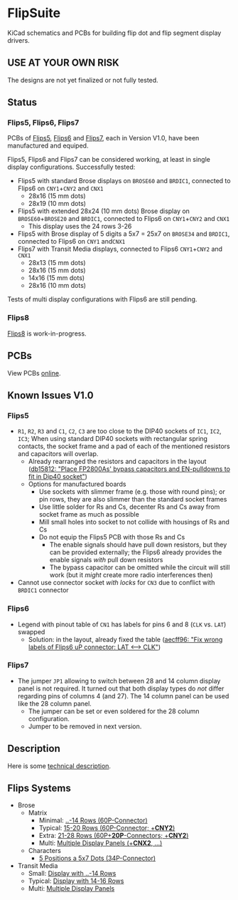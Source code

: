 # FlipSuite

KiCad schematics and PCBs for building flip dot and flip segment display drivers.

## USE AT YOUR OWN RISK

The designs are not yet finalized or not fully tested.

## Status

### Flips5, Flips6, Flips7

PCBs of [Flips5](Flips5), [Flips6](Flips6) and [Flips7](Flips7),
each in Version V1.0, have been manufactured and equiped.

Flips5, Flips6 and Flips7 can be considered working, at least in single display configurations. Successfully tested:

* Flips5 with standard Brose displays on ``BROSE60`` and ``BRDIC1``, connected to Flips6 on ``CNY1``+``CNY2`` and ``CNX1``
    * 28x16 (15 mm dots)
    * 28x19 (10 mm dots)
* Flips5 with extended 28x24 (10 mm dots) Brose display on ``BROSE60``+``BROSE20`` and ``BRDIC1``, connected to Flips6 on ``CNY1``+``CNY2`` and ``CNX1``
    * This display uses the 24 rows 3-26
* Flips5 with Brose display of 5 digits a 5x7 = 25x7 on ``BROSE34`` and ``BRDIC1``, connected to Flips6 on ``CNY1`` and``CNX1``
* Flips7 with Transit Media displays, connected to Flips6 ``CNY1``+``CNY2`` and ``CNX1``
    * 28x13 (15 mm dots)
    * 28x16 (15 mm dots)
    * 14x16 (15 mm dots)
    * 28x16 (10 mm dots)

Tests of multi display configurations with Flips6 are still pending.

### Flips8

[Flips8](Flips8) is work-in-progress.

## PCBs

View PCBs [online](PCBs.md).

## Known Issues V1.0

### Flips5

* ``R1``, ``R2``, ``R3`` and ``C1``, ``C2``, ``C3`` are too close to the DIP40 sockets of ``IC1``, ``IC2``, ``IC3``;
  When using standard DIP40 sockets with rectangular spring contacts,
  the socket frame and a pad of each of the mentioned resistors and capacitors will overlap.
    * Already rearranged the resistors and capacitors in the layout ([db15812: "Place FP2800As' bypass capacitors and EN-pulldowns to fit in Dip40 socket"](https://github.com/cawapy/FlipSuite/commit/db15812063dd6a5a91f173546fd940a55fbdb63b))
    * Options for manufactured boards
        * Use sockets with slimmer frame (e.g. those with round pins); or pin rows, they are also slimmer than the standard socket frames
        * Use little solder for Rs and Cs, decenter Rs and Cs away from socket frame as much as possible
        * Mill small holes into socket to not collide with housings of Rs and Cs
        * Do not equip the Flips5 PCB with those Rs and Cs
            * The enable signals should have pull down resistors, but they can be provided externally; the Flips6 already provides the enable signals *with* pull down resistors
            * The bypass capacitor can be omitted while the circuit will still work (but it *might* create more radio interferences then)
* Cannot use connector socket *with locks* for ``CN3`` due to conflict with ``BRDIC1`` connector

### Flips6

* Legend with pinout table of ``CN1`` has labels for pins 6 and 8 (``CLK`` vs. ``LAT``) swapped
    * Solution: in the layout, already fixed the table ([aecff96: "Fix wrong labels of Flips6 uP connector: LAT \<--\> CLK"](https://github.com/cawapy/FlipSuite/commit/aecff968aa479d9d29c823dc3a2e2e32617ff91e))

### Flips7

* The jumper ``JP1`` allowing to switch between 28 and 14 column display panel is not required.
  It turned out that both display types do *not* differ regarding pins of columns 4 (and 27).
  The 14 column panel can be used like the 28 column panel.
    * The jumper can be set or even soldered for the 28 column configuration.
    * Jumper to be removed in next version.

## Description

Here is some [technical description](Description.md).

## Flips Systems

* Brose
    * Matrix
        * Minimal:    [..-14 Rows (60P-Connector)](documentation/flips5-13rows.pdf)
        * Typical:    [15-20 Rows (60P-Connector; +**CNY2**)](documentation/flips5-19rows.pdf)
        * Extra:      [21-28 Rows (60P+**20P**-Connectors; +**CNY2**)](documentation/flips5-22rows.pdf)
        * Multi:      [Multiple Display Panels (+**CNX2**, ...)](documentation/flips5-19rows-x3.pdf)
    * Characters
        * [5 Positions a 5x7 Dots (34P-Connector)](documentation/flips5-07rows.pdf)
* Transit Media
    * Small:   [Display with ..-14 Rows](documentation/flips6-1flips7-minimal.pdf)
    * Typical: [Display with 14-16 Rows](documentation/flips6-1flips7.pdf)
    * Multi:   [Multiple Display Panels](documentation/flips6-3flips7.pdf)

